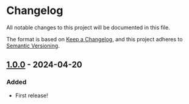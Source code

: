# Changelog

All notable changes to this project will be documented in this file.

The format is based on [Keep a Changelog](https://keepachangelog.com/en/1.1.0/),
and this project adheres to [Semantic Versioning](https://semver.org/spec/v2.0.0.html).

## [1.0.0] - 2024-04-20

### Added

- First release!

[1.0.0]: https://github.com/infra-blocks/npm-publish-from-semver-increment-workflow/releases/tag/v1.0.0
